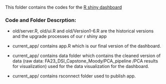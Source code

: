 This folder contains the codes for the [R shiny dashboard](https://mwreed1.shinyapps.io/current_app/)

### Code and Folder Descrption:

- old/server.R, old/ui.R and old/Version1-6.R are the historical versions and the upgrade processes of our r shiny app

- current_app/ contains app.R which is our final version of the dashboard.
- current_app/ contains data folder which contains the cleaned version of data (raw data: FA23_DSI_Capstone_Moody/PCA_pipeline /PCA results for visualization) used for the data visualization for the dashboard. 
- current_app/ contains rsconnect folder used to publish app. 
